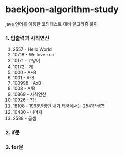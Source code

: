 # baekjoon-algorithm-study
java 언어를 이용한 코딩테스트 대비 알고리즘 풀이

### 1. 입출력과 사칙연산
1. 2557 - Hello World
2. 10718 - We love kriii
3. 10171 - 고양이
4. 10172 - 개
5. 1000 - A+B
6. 1001 - A-B
7. 100998 - AxB
8. 1008 - A/B
9. 10869 - 사칙연산
10. 10926 - ??!
11. 18108 - 1998년생인 내가 태국에서는 2541년생?!!
12. 10430 - 나머지
13. 2588 - 곱셈


### 2. if문

### 3. for문
